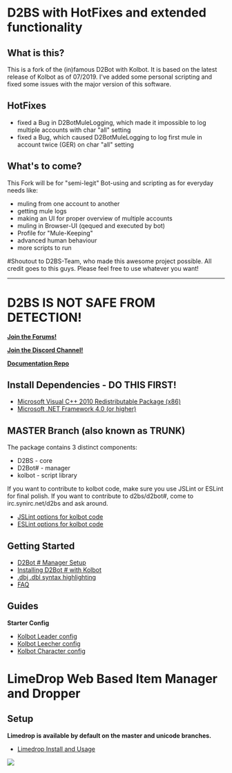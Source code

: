 # D2BS with HotFixes and extended functionality 

## What is this?
This is a fork of the (in)famous D2Bot with Kolbot. It is based on the latest release of Kolbot as of 07/2019.
I've added some personal scripting and fixed some issues with the major version of this software.


## HotFixes
- fixed a Bug in D2BotMuleLogging, which made it impossible to log multiple accounts with char "all" setting
- fixed a Bug, which caused D2BotMuleLogging to log first mule in account twice (GER) on char "all" setting


## What's to come?
This Fork will be for "semi-legit" Bot-using and scripting as for everyday needs like:
- muling from one account to another
- getting mule logs
- making an UI for proper overview of multiple accounts
- muling in Browser-UI (qequed and executed by bot)
- Profile for "Mule-Keeping"
- advanced human behaviour 
- more scripts to run



#Shoutout to D2BS-Team, who made this awesome project possible. All credit goes to this guys. Please feel free to use whatever you want!

______________________________________________________________________________________________________________________

# D2BS IS NOT SAFE FROM DETECTION!

[**Join the Forums!**](https://d2bot.discourse.group/)

[**Join the Discord Channel!**](https://discord.gg/FuBG8N2)

[**Documentation Repo**](https://github.com/blizzhackers/documentation)

## Install Dependencies - DO THIS FIRST!
- [Microsoft Visual C++ 2010 Redistributable Package (x86)](https://www.microsoft.com/en-us/download/details.aspx?id=5555)
- [Microsoft .NET Framework 4.0 (or higher)](https://dotnet.microsoft.com/download/dotnet-framework)

## MASTER Branch (also known as TRUNK)

The package contains 3 distinct components:
- D2BS - core
- D2Bot# - manager
- kolbot - script library

If you want to contribute to kolbot code, make sure you use JSLint or ESLint for final polish.
If you want to contribute to d2bs/d2bot#, come to irc.synirc.net/d2bs and ask around.

- [JSLint options for kolbot code](https://gist.githubusercontent.com/noah-/d917342e52281d54c404e0b2c18b0c6e/raw/fbade95e38b103d2654b90d85ef62a51c4295153/jslint.config)
- [ESLint options for kolbot code](https://gist.githubusercontent.com/Nishimura-Katsuo/2d6866666c7acf10047c486a15a7fe60/raw/99ef9c2995929c492ef856772ff346e0f19709cd/.eslintrc.js)

## Getting Started
- [D2Bot # Manager Setup](https://github.com/kolton/d2bot-with-kolbot/wiki/D2Bot-%23-Manager-Setup)
- [Installing D2Bot # with Kolbot](https://github.com/kolton/d2bot-with-kolbot/wiki/Installing-d2bot%23-with-kolbot)
- [.dbj .dbl syntax highlighting](https://github.com/kolton/d2bot-with-kolbot/wiki/.dbj-.dbl-syntax-highlighting)
- [FAQ](https://github.com/kolton/d2bot-with-kolbot/wiki/FAQ)

## Guides
**Starter Config**
- [Kolbot Leader config](https://github.com/kolton/d2bot-with-kolbot/wiki/Kolbot-Leader-config)
- [Kolbot Leecher config](https://github.com/kolton/d2bot-with-kolbot/wiki/Kolbot-Leecher-Starter)
- [Kolbot Character config](https://github.com/kolton/d2bot-with-kolbot/wiki/Kolbot-Character-config)

# LimeDrop Web Based Item Manager and Dropper
## Setup
**Limedrop is available by default on the master and unicode branches.**
- [Limedrop Install and Usage](https://github.com/blizzhackers/documentation/blob/master/limedrop/README.md)


![](https://i.imgur.com/bsmEv3j.png)
